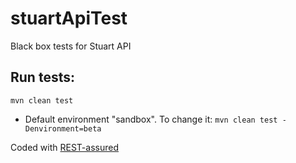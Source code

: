 # stuartApiTest

Black box tests for Stuart API

## Run tests:
```mvn clean test```

* Default environment "sandbox". To change it:
```mvn clean test -Denvironment=beta```


Coded with [REST-assured](http://rest-assured.io/)
